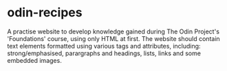 # odin-recipes
A practise website to develop knowledge gained during The Odin Project's 'Foundations' course,
using only HTML at first. The website should contain text elements formatted using various
tags and attributes, including: strong/emphasised, parargraphs and headings, lists, links and
some embedded images.